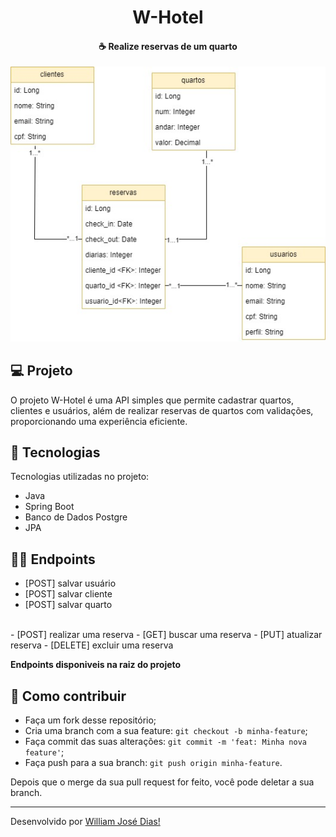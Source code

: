 <h1 align="center">W-Hotel</h1>

<h4 align="center">
  ☕ Realize reservas de um quarto 
</h4>

<img src="./MER.jpg" />

## 💻 Projeto
O projeto W-Hotel é uma API simples que permite cadastrar quartos, clientes e usuários, além de realizar reservas de quartos com validações, proporcionando uma experiência eficiente.

## :rocket: Tecnologias

Tecnologias utilizadas no projeto:

- Java
- Spring Boot
- Banco de Dados Postgre
- JPA

## 👨‍💻 Endpoints
- [POST] salvar usuário
- [POST] salvar cliente
- [POST] salvar quarto
 </br>
- [POST] realizar uma reserva
- [GET] buscar uma reserva
- [PUT] atualizar reserva
- [DELETE] excluir uma reserva

<strong>Endpoints disponiveis na raiz do projeto</strong>

## 🤔 Como contribuir

- Faça um fork desse repositório;
- Cria uma branch com a sua feature: `git checkout -b minha-feature`;
- Faça commit das suas alterações: `git commit -m 'feat: Minha nova feature'`;
- Faça push para a sua branch: `git push origin minha-feature`.

Depois que o merge da sua pull request for feito, você pode deletar a sua branch.



---

Desenvolvido por [William José Dias!](https://github.com/WilliamWJD)